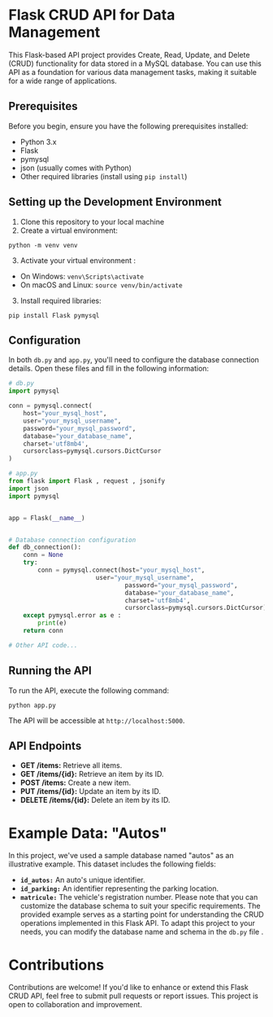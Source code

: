 # Flask CRUD API for Data Management

This Flask-based API project provides Create, Read, Update, and Delete (CRUD) functionality for data stored in a MySQL database. You can use this API as a foundation for various data management tasks, making it suitable for a wide range of applications.

## Prerequisites

Before you begin, ensure you have the following prerequisites installed:

- Python 3.x
- Flask
- pymysql
- json (usually comes with Python)
- Other required libraries (install using `pip install`)

## Setting up the Development Environment

1. Clone this repository to your local machine
2. Create a virtual environment:
 ```
python -m venv venv
```  
3. Activate your virtual environment :
   
- On Windows:
``
venv\Scripts\activate
``
- On macOS and Linux:
``
source venv/bin/activate
``
3. Install required libraries:
```
pip install Flask pymysql
```

## Configuration
In both `db.py` and `app.py`, you'll need to configure the database connection details. Open these files and fill in the following information:
```python
# db.py
import pymysql

conn = pymysql.connect(
    host="your_mysql_host",
    user="your_mysql_username",
    password="your_mysql_password",
    database="your_database_name",
    charset='utf8mb4',
    cursorclass=pymysql.cursors.DictCursor
)

```
```python
# app.py
from flask import Flask , request , jsonify
import json
import pymysql


app = Flask(__name__)


# Database connection configuration
def db_connection():
    conn = None
    try:
        conn = pymysql.connect(host="your_mysql_host",
    			       	user="your_mysql_username",
                               	password="your_mysql_password",
                               	database="your_database_name",
                               	charset='utf8mb4',
                                cursorclass=pymysql.cursors.DictCursor)
    except pymysql.error as e :
        print(e)
    return conn

# Other API code...

```
## Running the API
To run the API, execute the following command:
```
python app.py
```
The API will be accessible at `http://localhost:5000`.

## API Endpoints
- **GET /items:** Retrieve all items.
- **GET /items/{id}:** Retrieve an item by its ID.
- **POST /items:** Create a new item.
- **PUT /items/{id}:** Update an item by its ID.
- **DELETE /items/{id}:** Delete an item by its ID.
  
# Example Data: "Autos"
In this project, we've used a sample database named "autos" as an illustrative example. This dataset includes the following fields:
- **`id_autos:`** An auto's unique identifier.
- **`id_parking:`** An identifier representing the parking location.
- **`matricule:`** The vehicle's registration number.
 Please note that you can customize the database schema to suit your specific requirements. The provided example serves as a starting point for understanding the CRUD operations implemented in this Flask API. To adapt this project to your needs, you can modify the database name and schema in the `db.py` file .
  
# Contributions
Contributions are welcome! If you'd like to enhance or extend this Flask CRUD API, feel free to submit pull requests or report issues. This project is open to collaboration and improvement.
